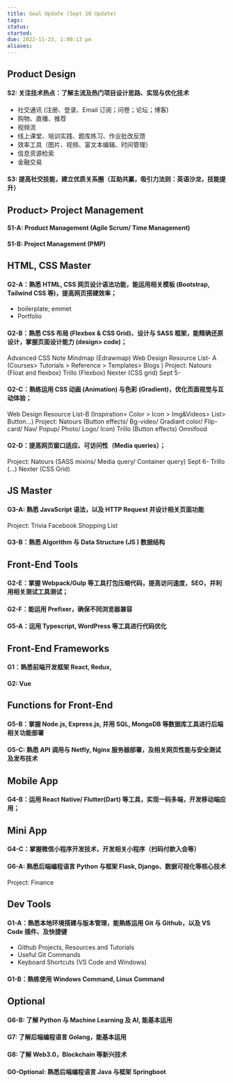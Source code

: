 ```yaml
---
title: Goal Update (Sept 10 Update)
tags: 
status: 
started: 
due: 2022-11-23, 1:00:13 pm
aliases: 
---
```

## Product Design
#### S2: 关注技术热点：了解主流及热门项目设计思路、实现与优化技术

- 社交通讯 (注册、登录、Email 订阅；问卷；论坛；博客)
- 购物、直播、推荐
- 视频流
- 线上课堂、培训实践、题库练习、作业批改反馈
- 效率工具（图片、视频、富文本编辑、时间管理）
- 信息资源检索
- 金融交易
#### S3: 提高社交技能，建立优质关系圈（互助共赢，吸引力法则：英语沙龙，技能提升）
## Product> Project Management
#### S1-A: Product Management (Agile Scrum/ Time Management)
#### S1-B: Project Management (PMP)
## HTML, CSS Master
#### G2-A：熟悉 HTML, CSS 网页设计语法功能，能运用相关模板 (Bootstrap, Tailwind CSS 等)，提高网页搭建效率；

- boilerplate; emmet  
- Portfolio 
#### G2-B：熟悉 CSS 布局 (Flexbox & CSS Grid)、设计与 SASS 框架，能精确还原设计，掌握页面设计能力 (design> code)；
Advanced CSS Note Mindmap (Edrawmap) 
Web Design Resource List- A (Courses> Tutorials > Reference > Templates> Blogs ) 
Project: 
  Natours (Float and flexbox) 
  Trillo (Flexbox) 
  Nexter (CSS grid) Sept 5-
#### G2-C：熟练运用 CSS 动画 (Animation) 与色彩 (Gradient)，优化页面视觉与互动体验；
Web Design Resource List-B (Inspiration> Color > Icon > Img&Videos> List> Button...) 
Project: 
  Natours (Button effects/ Bg-video/ Gradiant color/ Flip-card/ Nav/ Popup/ Photo/ Logo/ Icon)
  Trillo (Button effects)
  Omnifood 
#### G2-D：提高网页窗口适应、可访问性（Media queries）；
Project: 
  Natours (SASS mixins/ Media query/ Container query) Sept 6-
  Trillo (...)
  Nexter (CSS Grid)
## JS Master
#### G3-A: 熟悉 JavaScript 语法，以及 HTTP Request 并设计相关页面功能
Project: 
  Trivia 
  Facebook 
  Shopping List 
#### G3-B：熟悉 Algorithm 与 Data Structure (JS ) 数据结构
## Front-End Tools
#### G2-E：掌握 Webpack/Gulp 等工具打包压缩代码，提高访问速度，SEO，并利用相关测试工具测试；
#### G2-F：能运用 Prefixer，确保不同浏览器兼容
#### G5-A：运用 Typescript, WordPress 等工具进行代码优化
## Front-End Frameworks
#### G1：熟悉前端开发框架 React, Redux, 
#### G2: Vue
## Functions for Front-End
#### G5-B：掌握 Node.js, Express.js, 并用 SQL, MongoDB 等数据库工具进行后端相关功能部署
#### G5-C: 熟悉 API 调用与 Netfly, Nginx 服务器部署，及相关网页性能与安全测试及发布技术
## Mobile App
#### G4-B：运用 React Native/ Flutter(Dart) 等工具，实现一码多端，开发移动端应用；
## Mini App
#### G4-C：掌握微信小程序开发技术，开发相关小程序（扫码付款入会等）
#### G6-A: 熟悉后端编程语言 Python 与框架 Flask, Django、数据可视化等核心技术
Project: Finance
## Dev Tools
#### G1-A：熟悉本地环境搭建与版本管理，能熟练运用 Git 与 Github，以及 VS Code 插件、及快捷键

- Github Projects, Resources and Tutorials 
- Useful Git Commands 
- Keyboard Shortcuts (VS Code and Windows)
#### G1-B：熟练使用 Windows Command, Linux Command
## Optional
#### G6-B: 了解 Python 与 Machine Learning 及 AI, 能基本运用
#### G7: 了解后端编程语言 Golang，能基本运用
#### G8: 了解 Web3.0，Blockchain 等新兴技术
#### G0-Optional: 熟悉后端编程语言 Java 与框架 Springboot
#### 
